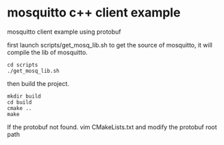 # mosquitto c++ client example

mosquitto client example using protobuf

first launch scripts/get\_mosq\_lib.sh to get the source of mosquitto, it will compile the lib of mosquitto.
```
cd scripts
./get_mosq_lib.sh
```

then build the project.

```
mkdir build
cd build
cmake ..
make 
```

If the protobuf not found. vim CMakeLists.txt and modify the protobuf root path
